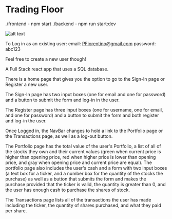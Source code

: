 # Trading Floor


./frontend - npm start
./backend - npm run start:dev

![alt text](https://www.peter-fiorentino.com/static/media/TradingFloor.a8db9845.png) 


To Log in as an existing user:
      email: PFiorentino@gmail.com
      password: abc123
      
Feel free to create a new user though!

A Full Stack react app that uses a SQL database. 

There is a home page that gives you the option to go to the Sign-In page or Register a new user.

The Sign-In page has two input boxes (one for email and one for password) and a button to submit the form and log-in in the user. 

The Register page has three input boxes (one for username, one for email, and one for password) and a button to submit the form and both register and log-in the user.

Once Logged in, the NavBar changes to hold a link to the Portfolio page or the Transactions page, as well as a log-out button.

The Portfolio page has the total value of the user's Portfolio, a list of all of the stocks they own and their current values (green when current price is higher than opening price, red when higher price is lower than opening price, and gray when opening price and current price are equal). The portfolio page also includes the user's cash and a form with two input boxes (a text box for a ticker, and a number box for the quantity of the stocks the purchase) as well as a button that submits the form and makes the purchase provided that the ticker is valid, the quantity is greater than 0, and the user has enough cash to purchase the shares of stock. 

The Transactions page lists all of the transactions the user has made including the ticker, the quantity of shares purchased, and what they paid per share. 
